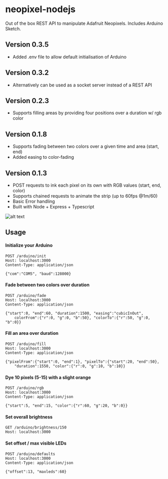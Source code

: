 # neopixel-nodejs
Out of the box REST API to manipulate Adafruit Neopixels. Includes Arduino Sketch.

## Version 0.3.5
* Added .env file to allow default initialisation of Arduino

## Version 0.3.2
* Alternatively can be used as a socket server instead of a REST API

## Version 0.2.3
* Supports filling areas by providing four positions over a duration w/ rgb color

## Version 0.1.8
* Supports fading between two colors over a given time and area (start, end)
* Added easing to color-fading

## Version 0.1.3
* POST requests to ink each pixel on its own with RGB values (start, end, color)
* Supports chained requests to animate the strip (up to 60fps @1m/60)
* Basic Error handling
* Built with Node + Express + Typescript

![alt text](http://blog.unreal-mobile.com/pub/np-node.jpg "neopixel-nodejs")

## Usage 

#### Initialize your Arduino
```
POST /arduino/init
Host: localhost:3000
Content-Type: application/json

{"com":"COM5", "baud":128000}
```

#### Fade between two colors over duration
```
POST /arduino/fade 
Host: localhost:3000
Content-Type: application/json

{"start":0, "end":60, "duration":1500, "easing":"cubicInOut", 
	colorFrom":{"r":0, "g":0, "b":50}, "colorTo":{"r":50, "g":0, "b":0}}

```

#### Fill an area over duration
```
POST /arduino/fill 
Host: localhost:3000
Content-Type: application/json

{"pixelFrom":{"start":0, "end":1}, "pixelTo":{"start":20, "end":50}, 
	"duration":1550, "color":{"r":0, "g":10, "b":10}}

```


#### Dye 10 pixels (5-15) with a slight orange
```
POST /arduino/rgb
Host: localhost:3000
Content-Type: application/json

{"start":5, "end":15, "color":{"r":60, "g":20, "b":0}}
```


#### Set overall brightness
```
GET /arduino/brightness/150
Host: localhost:3000
```


#### Set offset / max visible LEDs
```
POST /arduino/defaults
Host: localhost:3000
Content-Type: application/json

{"offset":13, "maxleds":60}
```